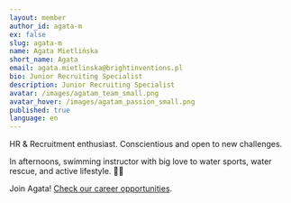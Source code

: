 ```yaml
---
layout: member
author_id: agata-m
ex: false
slug: agata-m
name: Agata Mietlińska
short_name: Agata
email: agata.mietlinska@brightinventions.pl
bio: Junior Recruiting Specialist
description: Junior Recruiting Specialist
avatar: /images/agatam_team_small.png
avatar_hover: /images/agatam_passion_small.png
published: true
language: en
---
```

HR & Recruitment enthusiast. Conscientious and open to new challenges. 

In afternoons, swimming instructor with big love to water sports, water rescue, and active lifestyle. 🏊‍♀️

Join Agata! [Check our career opportunities](/career).
